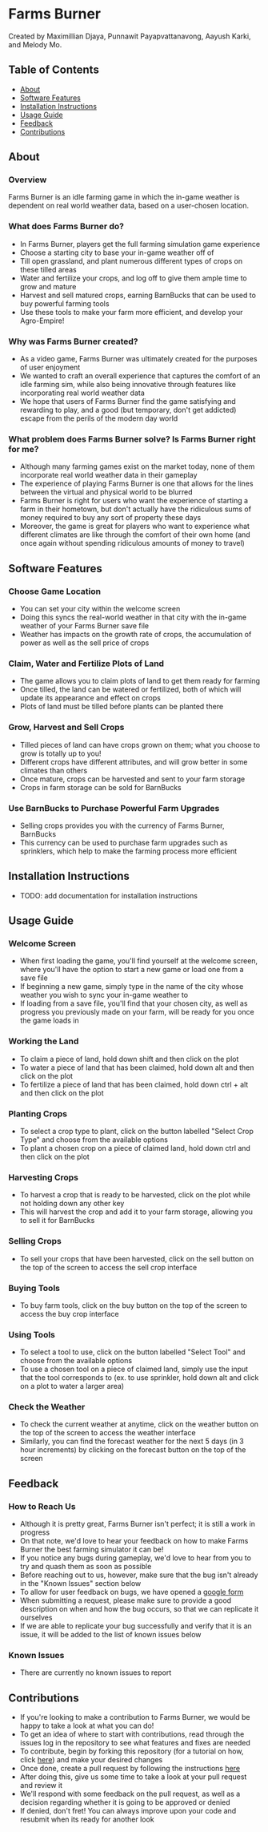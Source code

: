 # Farms Burner 

Created by Maximillian Djaya, Punnawit Payapvattanavong, Aayush Karki, and Melody Mo.

## Table of Contents

- [About](#about)
- [Software Features](#software-features)
- [Installation Instructions](#installation-instructions)
- [Usage Guide](#usage-guide)
- [Feedback](#feedback)
- [Contributions](#contributions)

## About

### Overview

Farms Burner is an idle farming game in which the in-game weather is dependent on real world weather data, based on a user-chosen location.

### What does Farms Burner do?

- In Farms Burner, players get the full farming simulation game experience
- Choose a starting city to base your in-game weather off of
- Till open grassland, and plant numerous different types of crops on these tilled areas
- Water and fertilize your crops, and log off to give them ample time to grow and mature
- Harvest and sell matured crops, earning BarnBucks that can be used to buy powerful farming tools
- Use these tools to make your farm more efficient, and develop your Agro-Empire! 

### Why was Farms Burner created?

- As a video game, Farms Burner was ultimately created for the purposes of user enjoyment 
- We wanted to craft an overall experience that captures the comfort of an idle farming sim, while also being innovative through features like incorporating real world weather data
- We hope that users of Farms Burner find the game satisfying and rewarding to play, and a good (but temporary, don't get addicted) escape from the perils of the modern day world

### What problem does Farms Burner solve? Is Farms Burner right for me?

- Although many farming games exist on the market today, none of them incorporate real world weather data in their gameplay
- The experience of playing Farms Burner is one that allows for the lines between the virtual and physical world to be blurred
- Farms Burner is right for users who want the experience of starting a farm in their hometown, but don't actually have the ridiculous sums of money required to buy any sort of property these days
- Moreover, the game is great for players who want to experience what different climates are like through the comfort of their own home (and once again without spending ridiculous amounts of money to travel)

## Software Features

### Choose Game Location

- You can set your city within the welcome screen
- Doing this syncs the real-world weather in that city with the in-game weather of your Farms Burner save file
- Weather has impacts on the growth rate of crops, the accumulation of power as well as the sell price of crops

### Claim, Water and Fertilize Plots of Land

- The game allows you to claim plots of land to get them ready for farming
- Once tilled, the land can be watered or fertilized, both of which will update its appearance and effect on crops
- Plots of land must be tilled before plants can be planted there

### Grow, Harvest and Sell Crops

- Tilled pieces of land can have crops grown on them; what you choose to grow is totally up to you!
- Different crops have different attributes, and will grow better in some climates than others
- Once mature, crops can be harvested and sent to your farm storage
- Crops in farm storage can be sold for BarnBucks

### Use BarnBucks to Purchase Powerful Farm Upgrades

- Selling crops provides you with the currency of Farms Burner, BarnBucks
- This currency can be used to purchase farm upgrades such as sprinklers, which help to make the farming process more efficient

## Installation Instructions

- TODO: add documentation for installation instructions

## Usage Guide

### Welcome Screen

- When first loading the game, you'll find yourself at the welcome screen, where you'll have the option to start a new game or load one from a save file
- If beginning a new game, simply type in the name of the city whose weather you wish to sync your in-game weather to
- If loading from a save file, you'll find that your chosen city, as well as progress you previously made on your farm, will be ready for you once the game loads in

### Working the Land

- To claim a piece of land, hold down shift and then click on the plot
- To water a piece of land that has been claimed, hold down alt and then click on the plot
- To fertilize a piece of land that has been claimed, hold down ctrl + alt and then click on the plot

### Planting Crops

- To select a crop type to plant, click on the button labelled "Select Crop Type" and choose from the available options
- To plant a chosen crop on a piece of claimed land, hold down ctrl and then click on the plot



### Harvesting Crops

- To harvest a crop that is ready to be harvested, click on the plot while not holding down any other key
- This will harvest the crop and add it to your farm storage, allowing you to sell it for BarnBucks

### Selling Crops

- To sell your crops that have been harvested, click on the sell button on the top of the screen to access the sell crop interface

### Buying Tools

- To buy farm tools, click on the buy button on the top of the screen to access the buy crop interface

### Using Tools

- To select a tool to use, click on the button labelled "Select Tool" and choose from the available options
- To use a chosen tool on a piece of claimed land, simply use the input that the tool corresponds to (ex. to use sprinkler, hold down alt and click on a plot to water a larger area)

### Check the Weather

- To check the current weather at anytime, click on the weather button on the top of the screen to access the weather interface
- Similarly, you can find the forecast weather for the next 5 days (in 3 hour increments) by clicking on the forecast button on the top of the screen

## Feedback

### How to Reach Us

- Although it is pretty great, Farms Burner isn't perfect; it is still a work in progress
- On that note, we'd love to hear your feedback on how to make Farms Burner the best farming simulator it can be!
- If you notice any bugs during gameplay, we'd love to hear from you to try and quash them as soon as possible
- Before reaching out to us, however, make sure that the bug isn't already in the "Known Issues" section below
- To allow for user feedback on bugs, we have opened a <a href="https://forms.gle/apAuS73jUmUxH4126">google form</a>
- When submitting a request, please make sure to provide a good description on when and how the bug occurs, so that we can replicate it ourselves
- If we are able to replicate your bug successfully and verify that it is an issue, it will be added to the list of known issues below

### Known Issues

- There are currently no known issues to report

## Contributions

- If you're looking to make a contribution to Farms Burner, we would be happy to take a look at what you can do!
- To get an idea of where to start with contributions, read through the issues log in the repository to see what features and fixes are needed
- To contribute, begin by forking this repository (for a tutorial on how, click <a href="https://docs.github.com/en/pull-requests/collaborating-with-pull-requests/working-with-forks/fork-a-repo">here</a>) and make your desired changes
- Once done, create a pull request by following the instructions <a href="https://docs.github.com/en/pull-requests/collaborating-with-pull-requests/proposing-changes-to-your-work-with-pull-requests/creating-a-pull-request-from-a-fork">here</a>
- After doing this, give us some time to take a look at your pull request and review it
- We'll respond with some feedback on the pull request, as well as a decision regarding whether it is going to be approved or denied
- If denied, don't fret! You can always improve upon your code and resubmit when its ready for another look